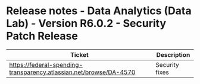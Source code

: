 # Release notes - Data Analytics (Data Lab) - Version R6.0.2 - Security Patch Release


| Ticket | Description |
|---------------- | -------- |
| https://federal-spending-transparency.atlassian.net/browse/DA-4570 | Security fixes |
